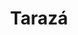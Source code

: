 ---
title: Tarazá
menu:
  region:
    parent: bajo-cauca-y-nordeste-antioqueno
departamento: Antioquia
description: >-
  Es un municipio Colombiano, situado en la subregión Nordeste del departamento
  de Antioquia. Limita por el norte con los municipios de Tarazá, Cáceres y
  Zaragoza
grafica_ubicacion_geografica: /charts/municipios/anori/ubicacion_geografica.html
grafica_comunidades_focalizadas: /charts/municipios/anori/comunidades_focalizadas.html
grafica_poblacion_genero: /charts/municipios/anori/poblacion_genero.html
grafica_area_geografica_genero: /charts/municipios/anori/area_geografica_genero.html
grafica_pertenencia_etnica: /charts/municipios/anori/pertenencia_etnica.html
grafica_conflicto_identidad: /charts/municipios/anori/conflicto_identidad.html
grafica_violencia_sexual: /charts/municipios/anori/violencia_sexual.html
grafica_violencia_fisica: /charts/municipios/anori/violencia_fisica.html
grafica_violencia_psicologica: /charts/municipios/anori/violencia_psicologica.html
grafica_negligencia_abandono: /charts/municipios/anori/negligencia_abandono.html
ficha: /fichas/anori/ficha.pdf
centros_poblados_corregimientos:
  - Liberia
distribucion_poblacional_hombres: 6998
distribucion_poblacional_mujeres: 7504
poblacion_discapacidad: 1564
comunidades_etnicas_zona:
  - ''
asentamientos_indigenas: ''
resguardos_indigenas: ''
consejos_comunitarios: 3
total_poblacion_victima: 6008
num_sujetos_reparacion_colectiva: 0
num_planes_retorno_reubicacion_colectiva: 0
territorio_entidades_snariv_sivjrnr:
  - Instituto Colombiano de Bienestar Familiar (ICBF) (SNARIV)
  - Servicio Nacional de Aprendizaje (SENA) (SNARIV)
  - >-
    Unidad para la Atención y Reparación Integral a las víctimas (UARIV)
    (SNARIV)
  - Gobernación de Antioquia (SNARIV)
  - Policía Nacional (SNARIV)
  - Personería (SNARIV)
  - Agencia Nacional de tierras (ANT) (SNARIV)
  - Defensoría del Pueblo (SNARIV)
  - Ejército Nacional (SNARIV)
  - Agencia de Renovación del Territorio (ART) (SNARIV)
  - Descontamina Colombia (SNARIV)
  - Alcaldía municipal (SNARIV)
  - '"Comisión para el Esclarecimiento de la Verdad'
  - ' la Convivencia y la No Repeteción (CEV) (SIVJRNR)"'
  - Jurisdicción Especial para la Paz (JEP) (SIVJRNR)
  - Unidad de Búsqueda de Personas dadas por Desaparecidas (UBPD) (SIVJRNR)
priorizacion_convivencia_social_salud_mental: >-
  Embarazo en Adolescentes (10-19 años),Índice de cáncer de mama y de
  útero,Mortalidad materna y perinatal
region: Bajo Cauca y Nordeste Antioqueño
priorizacion_sexualidad_derechos_sexuales_reproductivos: >-
  Falta de recursos para atención de personas con discapacidad,Atención a grupos
  vulnerables,Atención primaria en salud
priorizacion_gestion_diferencial_poblaciones_vulnerables: >-
  Fortalecimiento a la Salud pública,"Acceso, oportunidad y calidad en la
  prestación de servicios de salud",Acceso a la descentralización de los
  recursos de la salud
priorizacion_fortalecimiento_autoridad_sanitaria: >-
  Fortalecimiento a la Salud pública,"Acceso, oportunidad y calidad en la
  prestación de servicios de salud",Acceso a la descentralización de los
  recursos de la salud
eventos_salud_publica_predominantes:
  - Malaria
  - Leishmaniasis Cutánea
  - Vigilancia en salud pública de la violencia de género e intrafamiliar
  - Intento de suicidio
  - Intoxicaciones
  - Morbilidad materna extrema
  - Mortalidad perinatal y neonatal tardía
  - Infección respiratoria aguda grave inusitada
  - VIH/Sida/Mortalidad Por Sida
  - Tuberculosis
rips_salud_mental_poblacion_general:
  - Trastorno de ansiedad
  - Trastorno mixto de ansiedad y depresión
  - Trastorno afectivo bipolar
  - Episodios depresivos
servicios_telemedicina_mpio_depto:
  - No hay habilitados servicios aún
total_pobreza_multidimensional: 53.0%
pobreza_multidimensional_urbano: 39.0%
pobreza_multidimensional_centro_poblado_rural_disperso: 66.0%
ppales_actividades_economicas:
  - Minería
  - Ganadería
  - Agricultura
observaciones_ppales_actividades_economicas: >-
  Pecuario: Ganadería extensiva de doble propósito: ganado de ceba y leche con
  producción de quesos y feria ganadera.

  Agrícola: Café, cacao, panela, yuca, maíz, frijol

  Reserva Pro Aves Arrierito Antioqueño - senderos de observación de flora y
  fauna.

  Pequeña minería artesanal - Barequeo
ppal_vocacion_mpio:
  - Bosque o Áreas de protección y conservación
  - Agricultura
  - Pastos
observaciones_ppal_vocacion_mpio: ''
trabajo_informal: 89.0%
ppal_uso_suelo:
  - Minería
  - Agricultura
  - Ganadería
observaciones_ppal_uso_suelo: ''
espacios_socio_comunitarios:
  - Casa de la cultura Pedro Nel Ospina
  - ' BIBLIOTECA PÚBLICA LEÓN ZAFIR'
  - ' Polideportivo La Loma'
  - ' Cancha “HECTOR EMILIO PIEDRAHÍTA CORREA” – B. Los Ángeles'
  - ' Parque Educativo Pedro Nel Gómez'
  - ' Ludoteca Municipal'
  - ' Coliseo Municipal Rodrigo Cárdenas'
  - ' Casa de la Justicia de Anorí'
medios_comunicacion:
  - Anorí Stereo
  - ' Aspanor TV'
  - ' Tele Antioquia'
iniciativas_org_sociedad_civil: 23
programas_usaid:
  - Justicia para una Paz Sostenible
  - ' Colombia Transforma'
  - ' Programa de Derechos Humanos'
  - ' Mujeres de Oro'
  - ' Oro Legal'
  - ' Iniciativa de Finanzas Rurales'
  - ' Programa de Alianzas Comerciales'
  - ' Fortalecimiento Institucional a Víctimas'
comunidad_focalizada:
  - El Banco
app: https://datasketch.shinyapps.io/wlhApp/?mcipio=Taraz%C3%A1
---
